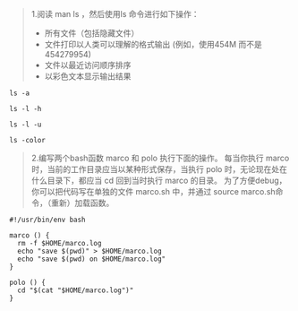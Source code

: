 > 1.阅读 man ls ，然后使用ls 命令进行如下操作：
> - 所有文件（包括隐藏文件）
> - 文件打印以人类可以理解的格式输出 (例如，使用454M 而不是 454279954)
> - 文件以最近访问顺序排序
> - 以彩色文本显示输出结果

```
ls -a

ls -l -h

ls -l -u

ls -color
```

> 2.编写两个bash函数 marco 和 polo 执行下面的操作。 每当你执行 marco 时，当前的工作目录应当以某种形式保存，当执行 polo 时，无论现在处在什么目录下，都应当 cd 回到当时执行 marco 的目录。 为了方便debug，你可以把代码写在单独的文件 marco.sh 中，并通过 source marco.sh命令，（重新）加载函数。

```
#!/usr/bin/env bash

marco () {
  rm -f $HOME/marco.log
  echo "save $(pwd)" > $HOME/marco.log
  echo "save $(pwd) on $HOME/marco.log"
}

polo () {
  cd "$(cat "$HOME/marco.log")"
}
```
